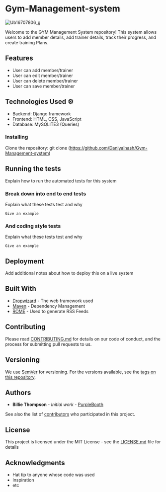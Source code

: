 # Gym-Management-system
![Ub16707806_g](https://github.com/Daniyalhash/Gym-Management-system/assets/110484391/8efdfd5a-6d28-44ee-8195-13659e2db699)<br>

Welcome to the GYM Management System repository! This system allows users to add member details, add trainer details, track their  progress, and create training Plans. 

## Features
* User can add member/trainer
* User can edit member/trainer
* User can delete member/trainer
* User can save member/trainer


## Technologies Used ⚙

* Backend: Django framework
* Frontend: HTML, CSS, JavaScript
* Database: MySQLITE3 (Queries)

### Installing

Clone the repository: git clone (https://github.com/Daniyalhash/Gym-Management-system)

## Running the tests

Explain how to run the automated tests for this system

### Break down into end to end tests

Explain what these tests test and why

```
Give an example
```

### And coding style tests

Explain what these tests test and why

```
Give an example
```

## Deployment

Add additional notes about how to deploy this on a live system

## Built With

* [Dropwizard](http://www.dropwizard.io/1.0.2/docs/) - The web framework used
* [Maven](https://maven.apache.org/) - Dependency Management
* [ROME](https://rometools.github.io/rome/) - Used to generate RSS Feeds

## Contributing

Please read [CONTRIBUTING.md](https://gist.github.com/PurpleBooth/b24679402957c63ec426) for details on our code of conduct, and the process for submitting pull requests to us.

## Versioning

We use [SemVer](http://semver.org/) for versioning. For the versions available, see the [tags on this repository](https://github.com/your/project/tags). 

## Authors

* **Billie Thompson** - *Initial work* - [PurpleBooth](https://github.com/PurpleBooth)

See also the list of [contributors](https://github.com/your/project/contributors) who participated in this project.

## License

This project is licensed under the MIT License - see the [LICENSE.md](LICENSE.md) file for details

## Acknowledgments

* Hat tip to anyone whose code was used
* Inspiration
* etc


